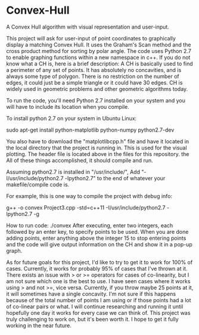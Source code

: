 # Convex-Hull
A Convex Hull algorithm with visual representation and user-input. 



This project will ask for user-input of point coordinates to graphically display a matching Convex Hull. It uses the Graham's Scan method and the cross product method for sorting by polar angle. The code uses Python 2.7 to enable graphing functions within a new namespace in c++. If you do not know what a CH is, here is a brief description: 
A CH is basically used to find a perimeter of any set of points. It has absolutely no concavities, and is always some type of polygon. There is no restriction on the number of edges, it could just be a simple triangle or it could have 30 edges. CH is widely used in geometric problems and other geometric algorithms today. 


To run the code, you'll need Python 2.7 installed on your system and you will have to include its location when you compile. 

To install python 2.7 on your system in Ubuntu Linux: 

sudo apt-get install python-matplotlib python-numpy python2.7-dev

You also have to download the "matplotlibcpp.h" file and have it located in the local directory that the project is running in. This is used for the visual plotting. The header file is located above in the files for this repository. the All of these things accomplished, it should compile and run. 

Assuming python2.7 is installed in "/usr/include/", Add "-I/usr/include/python2.7 -lpython2.7" to the end of whatever your makefile/compile code is. 

For example, this is one way to compile the project with debug info:  

g++ -o convex Project3.cpp -std=c++11 -I/usr/include/python2.7 -lpython2.7 -g



How to run code: ./convex
After executing, enter two integers, each followed by an enter key, to specify points to be used. When you are done adding points, enter anything above the integer 15 to stop entering points and the code will give output information on the CH and show it in a pop-up graph. 



As for future goals for this project, I'd like to try to get it to work for 100% of cases. Currently, it works for probably 95% of cases that I've thrown at it. There exists an issue with > or >= operators for cases of co-linearity, but I am not sure which one is the best to use. I have seen cases where it works using > and not >=, vice versa.  Currently, if you throw maybe 25 points at it, it will sometimes have a single concavity. I'm not sure if this happens because of the total number of points I am using or if those points had a lot of co-linear pairs or what. I will continue researching and running it until hopefully one day it works for every case we can think of. This project was truly challenging to work on, but it's been worth it. I hope to get it fully working in the near future. 

